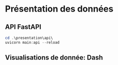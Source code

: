 # Présentation des données

## API FastAPI

```powershell
cd .\presentation\api\
uvicorn main:api --reload
```

## Visualisations de donnée: Dash